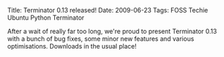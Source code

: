 Title: Terminator 0.13 released!
Date: 2009-06-23
Tags: FOSS Techie Ubuntu Python Terminator

After a wait of really far too long, we're proud to present Terminator 0.13 with a bunch of bug fixes, some minor new features and various optimisations. Downloads in the usual place!
